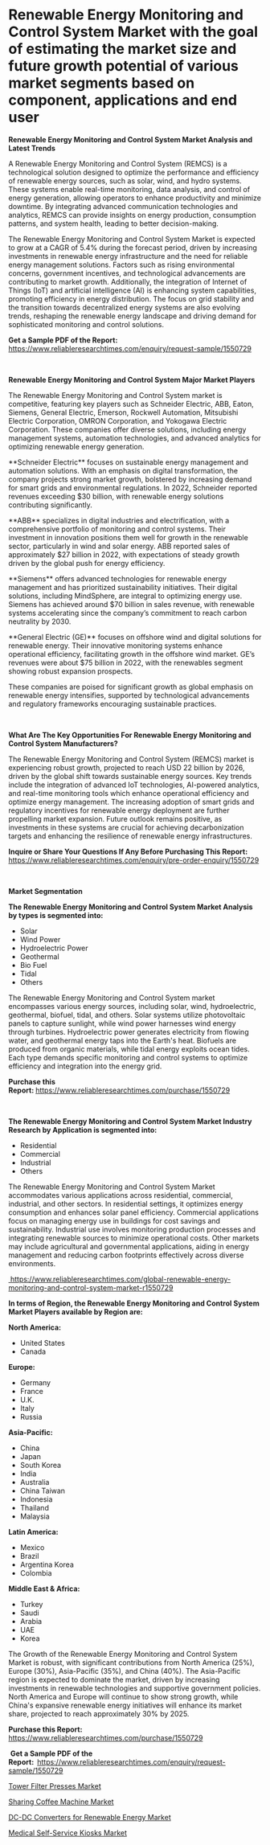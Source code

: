 <p><h1>Renewable Energy Monitoring and Control System Market with the goal of estimating the market size and future growth potential of various market segments based on component, applications and end user</h1></p><p><strong>Renewable Energy Monitoring and Control System Market Analysis and Latest Trends</strong></p>
<p><p>A Renewable Energy Monitoring and Control System (REMCS) is a technological solution designed to optimize the performance and efficiency of renewable energy sources, such as solar, wind, and hydro systems. These systems enable real-time monitoring, data analysis, and control of energy generation, allowing operators to enhance productivity and minimize downtime. By integrating advanced communication technologies and analytics, REMCS can provide insights on energy production, consumption patterns, and system health, leading to better decision-making.</p><p>The Renewable Energy Monitoring and Control System Market is expected to grow at a CAGR of 5.4% during the forecast period, driven by increasing investments in renewable energy infrastructure and the need for reliable energy management solutions. Factors such as rising environmental concerns, government incentives, and technological advancements are contributing to market growth. Additionally, the integration of Internet of Things (IoT) and artificial intelligence (AI) is enhancing system capabilities, promoting efficiency in energy distribution. The focus on grid stability and the transition towards decentralized energy systems are also evolving trends, reshaping the renewable energy landscape and driving demand for sophisticated monitoring and control solutions.</p></p>
<p><strong>Get a Sample PDF of the Report:&nbsp;</strong> <a href="https://www.reliableresearchtimes.com/enquiry/request-sample/1550729?utm_campaign=1420&utm_medium=2&utm_source=Github&utm_content=ia&utm_term=28022025&utm_id=renewable-energy-monitoring-and-control-system">https://www.reliableresearchtimes.com/enquiry/request-sample/1550729</a></p>
<p>&nbsp;</p>
<p><strong>Renewable Energy Monitoring and Control System Major Market Players</strong></p>
<p><p>The Renewable Energy Monitoring and Control System market is competitive, featuring key players such as Schneider Electric, ABB, Eaton, Siemens, General Electric, Emerson, Rockwell Automation, Mitsubishi Electric Corporation, OMRON Corporation, and Yokogawa Electric Corporation. These companies offer diverse solutions, including energy management systems, automation technologies, and advanced analytics for optimizing renewable energy generation.</p><p>**Schneider Electric** focuses on sustainable energy management and automation solutions. With an emphasis on digital transformation, the company projects strong market growth, bolstered by increasing demand for smart grids and environmental regulations. In 2022, Schneider reported revenues exceeding $30 billion, with renewable energy solutions contributing significantly.</p><p>**ABB** specializes in digital industries and electrification, with a comprehensive portfolio of monitoring and control systems. Their investment in innovation positions them well for growth in the renewable sector, particularly in wind and solar energy. ABB reported sales of approximately $27 billion in 2022, with expectations of steady growth driven by the global push for energy efficiency.</p><p>**Siemens** offers advanced technologies for renewable energy management and has prioritized sustainability initiatives. Their digital solutions, including MindSphere, are integral to optimizing energy use. Siemens has achieved around $70 billion in sales revenue, with renewable systems accelerating since the company’s commitment to reach carbon neutrality by 2030.</p><p>**General Electric (GE)** focuses on offshore wind and digital solutions for renewable energy. Their innovative monitoring systems enhance operational efficiency, facilitating growth in the offshore wind market. GE’s revenues were about $75 billion in 2022, with the renewables segment showing robust expansion prospects.</p><p>These companies are poised for significant growth as global emphasis on renewable energy intensifies, supported by technological advancements and regulatory frameworks encouraging sustainable practices.</p></p>
<p>&nbsp;</p>
<p><strong>What Are The Key Opportunities For Renewable Energy Monitoring and Control System Manufacturers?</strong></p>
<p><p>The Renewable Energy Monitoring and Control System (REMCS) market is experiencing robust growth, projected to reach USD 22 billion by 2026, driven by the global shift towards sustainable energy sources. Key trends include the integration of advanced IoT technologies, AI-powered analytics, and real-time monitoring tools which enhance operational efficiency and optimize energy management. The increasing adoption of smart grids and regulatory incentives for renewable energy deployment are further propelling market expansion. Future outlook remains positive, as investments in these systems are crucial for achieving decarbonization targets and enhancing the resilience of renewable energy infrastructures.</p></p>
<p><strong>Inquire or Share Your Questions If Any Before Purchasing This Report:</strong> <a href="https://www.reliableresearchtimes.com/enquiry/pre-order-enquiry/1550729?utm_campaign=1420&utm_medium=2&utm_source=Github&utm_content=ia&utm_term=28022025&utm_id=renewable-energy-monitoring-and-control-system">https://www.reliableresearchtimes.com/enquiry/pre-order-enquiry/1550729</a></p>
<p>&nbsp;</p>
<p><strong>Market Segmentation</strong></p>
<p><strong>The Renewable Energy Monitoring and Control System Market Analysis by types is segmented into:</strong></p>
<p><ul><li>Solar</li><li>Wind Power</li><li>Hydroelectric Power</li><li>Geothermal</li><li>Bio Fuel</li><li>Tidal</li><li>Others</li></ul></p>
<p><p>The Renewable Energy Monitoring and Control System market encompasses various energy sources, including solar, wind, hydroelectric, geothermal, biofuel, tidal, and others. Solar systems utilize photovoltaic panels to capture sunlight, while wind power harnesses wind energy through turbines. Hydroelectric power generates electricity from flowing water, and geothermal energy taps into the Earth's heat. Biofuels are produced from organic materials, while tidal energy exploits ocean tides. Each type demands specific monitoring and control systems to optimize efficiency and integration into the energy grid.</p></p>
<p><strong>Purchase this Report:&nbsp;</strong><a href="https://www.reliableresearchtimes.com/purchase/1550729?utm_campaign=1420&utm_medium=2&utm_source=Github&utm_content=ia&utm_term=28022025&utm_id=renewable-energy-monitoring-and-control-system">https://www.reliableresearchtimes.com/purchase/1550729</a></p>
<p>&nbsp;</p>
<p><strong>The Renewable Energy Monitoring and Control System Market Industry Research by Application is segmented into:</strong></p>
<p><ul><li>Residential</li><li>Commercial</li><li>Industrial</li><li>Others</li></ul></p>
<p><p>The Renewable Energy Monitoring and Control System Market accommodates various applications across residential, commercial, industrial, and other sectors. In residential settings, it optimizes energy consumption and enhances solar panel efficiency. Commercial applications focus on managing energy use in buildings for cost savings and sustainability. Industrial use involves monitoring production processes and integrating renewable sources to minimize operational costs. Other markets may include agricultural and governmental applications, aiding in energy management and reducing carbon footprints effectively across diverse environments.</p></p>
<p><a href="https://www.reliableresearchtimes.com/global-renewable-energy-monitoring-and-control-system-market-r1550729?utm_campaign=1420&utm_medium=2&utm_source=Github&utm_content=ia&utm_term=28022025&utm_id=renewable-energy-monitoring-and-control-system">&nbsp;https://www.reliableresearchtimes.com/global-renewable-energy-monitoring-and-control-system-market-r1550729</a></p>
<p><strong>In terms of Region, the Renewable Energy Monitoring and Control System Market Players available by Region are:</strong></p>
<p>
    <p> <strong> North America: </strong>
        <ul>
            <li>United States</li>
            <li>Canada</li>
        </ul>
        </p> 
    <p> <strong> Europe: </strong>
        <ul>
            <li>Germany</li>
            <li>France</li>
            <li>U.K.</li>
            <li>Italy</li>
            <li>Russia</li>
        </ul>
        </p> 
    <p> <strong> Asia-Pacific: </strong>
        <ul>
            <li>China</li>
            <li>Japan</li>
            <li>South Korea</li>
            <li>India</li>
            <li>Australia</li>
            <li>China Taiwan</li>
            <li>Indonesia</li>
            <li>Thailand</li>
            <li>Malaysia</li>
        </ul>
        </p> 
    <p> <strong> Latin America: </strong>
        <ul>
            <li>Mexico</li>
            <li>Brazil</li>
            <li>Argentina Korea</li>
            <li>Colombia</li>
        </ul>
        </p> 
    <p> <strong> Middle East & Africa: </strong>
        <ul>
            <li>Turkey</li>
            <li>Saudi</li>
            <li>Arabia</li>
            <li>UAE</li>
            <li>Korea</li>
        </ul>
    </p>
    </p>
<p><p>The Growth of the Renewable Energy Monitoring and Control System Market is robust, with significant contributions from North America (25%), Europe (30%), Asia-Pacific (35%), and China (40%). The Asia-Pacific region is expected to dominate the market, driven by increasing investments in renewable technologies and supportive government policies. North America and Europe will continue to show strong growth, while China's expansive renewable energy initiatives will enhance its market share, projected to reach approximately 30% by 2025.</p></p>
<p><strong>Purchase this Report: </strong><a href="https://www.reliableresearchtimes.com/purchase/1550729?utm_campaign=1420&utm_medium=2&utm_source=Github&utm_content=ia&utm_term=28022025&utm_id=renewable-energy-monitoring-and-control-system">https://www.reliableresearchtimes.com/purchase/1550729</a></p>
<p>&nbsp;<strong>Get a Sample PDF of the Report:&nbsp;&nbsp;</strong><a href="https://www.reliableresearchtimes.com/enquiry/request-sample/1550729?utm_campaign=1420&utm_medium=2&utm_source=Github&utm_content=ia&utm_term=28022025&utm_id=renewable-energy-monitoring-and-control-system">https://www.reliableresearchtimes.com/enquiry/request-sample/1550729</a></p>
<p><strong></strong></p>
<p><p><a href="https://github.com/mathastilley812967/Market-Research-Report-List-1/blob/main/tower-filter-presses-market.md?utm_campaign=1420&utm_medium=2&utm_source=Github&utm_content=ia&utm_term=28022025&utm_id=renewable-energy-monitoring-and-control-system">Tower Filter Presses Market</a></p><p><a href="https://github.com/FosterFahey91/Market-Research-Report-List-1/blob/main/sharing-coffee-machine-market.md?utm_campaign=1420&utm_medium=2&utm_source=Github&utm_content=ia&utm_term=28022025&utm_id=renewable-energy-monitoring-and-control-system">Sharing Coffee Machine Market</a></p><p><a href="https://github.com/kathiestrine5ty/Market-Research-Report-List-1/blob/main/dc-dc-converters-for-renewable-energy-market.md?utm_campaign=1420&utm_medium=2&utm_source=Github&utm_content=ia&utm_term=28022025&utm_id=renewable-energy-monitoring-and-control-system">DC-DC Converters for Renewable Energy Market</a></p><p><a href="https://github.com/mayabungard8092/Market-Research-Report-List-1/blob/main/medical-self-service-kiosks-market.md?utm_campaign=1420&utm_medium=2&utm_source=Github&utm_content=ia&utm_term=28022025&utm_id=renewable-energy-monitoring-and-control-system">Medical Self-Service Kiosks Market</a></p></p>